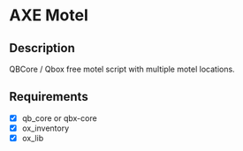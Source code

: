 # AXE Motel

## Description

QBCore / Qbox free motel script with multiple motel locations.

## Requirements
- [x] qb_core or qbx-core
- [x] ox_inventory
- [x] ox_lib